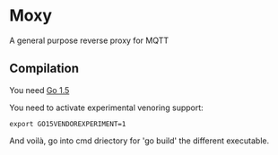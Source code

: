 Moxy
====

A general purpose reverse proxy for MQTT


Compilation
-----------

You need [Go 1.5](https://golang.org)

You need to activate experimental venoring support:
```
export GO15VENDOREXPERIMENT=1
```

And voilà, go into cmd driectory for 'go build' the different executable.
